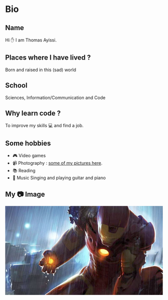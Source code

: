 # Bio

## Name

Hi :raised_hand: I am Thomas Ayissi.

## Places where I have lived ?

Born and raised in this (sad) world

## School

Sciences, Information/Communication and Code

## Why learn code ?

To improve my skills :computer: and find a job.

## Some hobbies

- :video_game: Video games
- :video_camera: Photography :
  [some of my pictures here](https://galerie-b.thomasayissi.tech/).
- :books: Reading
- :musical_note: Music Singing and playing guitar and piano

## My :camera: Image

![This is a picture of Thomas.](pic-thomas-ayissi.jpeg 'This is a sample image of Thomas.')

